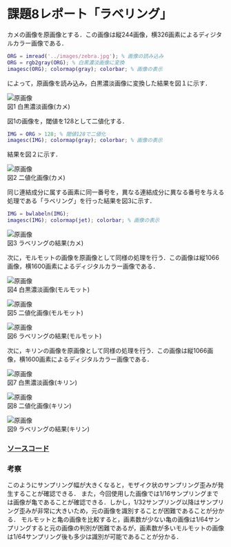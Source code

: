 # 課題8レポート「ラベリング」

カメの画像を原画像とする．この画像は縦244画像，横326画素によるディジタルカラー画像である．

```matlab
ORG = imread('../images/zebra.jpg'); % 画像の読み込み
ORG = rgb2gray(ORG); % 白黒濃淡画像に変換
imagesc(ORG); colormap(gray); colorbar; % 画像の表示
```

によって，原画像を読み込み，白黒濃淡画像に変換した結果を図１に示す．

![原画像](https://github.com/suke123/matlab_image_processing/blob/master/%E8%AA%B2%E9%A1%8C8/images/kame0.png)  
図1 白黒濃淡画像(カメ)

図1の画像を，閾値を128として二値化する．
```matlab
IMG = ORG > 128; % 閾値128で二値化
imagesc(IMG); colormap(gray); colorbar; % 画像の表示
```
結果を図２に示す．

![原画像](https://github.com/suke123/matlab_image_processing/blob/master/%E8%AA%B2%E9%A1%8C8/images/kame_after1.png)  
図2 二値化画像(カメ)

同じ連結成分に属する画素に同一番号を，異なる連結成分に異なる番号を与える処理である「ラベリング」を行った結果を図3に示す．
```matlab
IMG = bwlabeln(IMG);
imagesc(IMG); colormap(jet); colorbar; % 画像の表示
```

![原画像](https://github.com/suke123/matlab_image_processing/blob/master/%E8%AA%B2%E9%A1%8C8/images/kame_after2.png)  
図3 ラベリングの結果(カメ)


次に，モルモットの画像を原画像として同様の処理を行う．この画像は縦1066画像，横1600画素によるディジタルカラー画像である．

![原画像](https://github.com/suke123/matlab_image_processing/blob/master/%E8%AA%B2%E9%A1%8C8/images/molmot0.png)  
図4 白黒濃淡画像(モルモット)

![原画像](https://github.com/suke123/matlab_image_processing/blob/master/%E8%AA%B2%E9%A1%8C8/images/molmot_after1.png)  
図5 二値化画像(モルモット)

![原画像](https://github.com/suke123/matlab_image_processing/blob/master/%E8%AA%B2%E9%A1%8C8/images/molmot_after2.png)  
図6 ラベリングの結果(モルモット)

次に，キリンの画像を原画像として同様の処理を行う．この画像は縦1066画像，横1600画素によるディジタルカラー画像である．

![原画像](https://github.com/suke123/matlab_image_processing/blob/master/%E8%AA%B2%E9%A1%8C8/images/giraffe0.png)  
図7 白黒濃淡画像(キリン)

![原画像](https://github.com/suke123/matlab_image_processing/blob/master/%E8%AA%B2%E9%A1%8C8/images/giraffe_after1.png)  
図8 二値化画像(キリン)

![原画像](https://github.com/suke123/matlab_image_processing/blob/master/%E8%AA%B2%E9%A1%8C8/images/giraffe_after2.png)  
図9 ラベリングの結果(キリン)

### [ソースコード](https://github.com/suke123/matlab_image_processing/blob/master/%E8%AA%B2%E9%A1%8C8/kadai8.m)

### 考察

このようにサンプリング幅が大きくなると，モザイク状のサンプリング歪みが発生することが確認できる．
また，今回使用した画像では1/16サンプリングまでは画像が亀であることが確認できる．しかし，1/32サンプリング以降はサンプリング歪みが非常に大きいため，元の画像を識別することが困難であることが分かる．
モルモットと亀の画像を比較すると，画素数が少ない亀の画像は1/64サンプリングすると元の画像の判別が困難であるが，画素数が多いモルモットの画像は1/64サンプリング後も多少は識別が可能であることが分かる．
